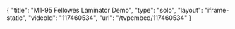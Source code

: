 {
    "title": "M1-95 Fellowes Laminator Demo",
    "type": "solo",
    "layout": "iframe-static",
    "videoId": "117460534",
    "url": "\/tvpembed\/117460534"
}